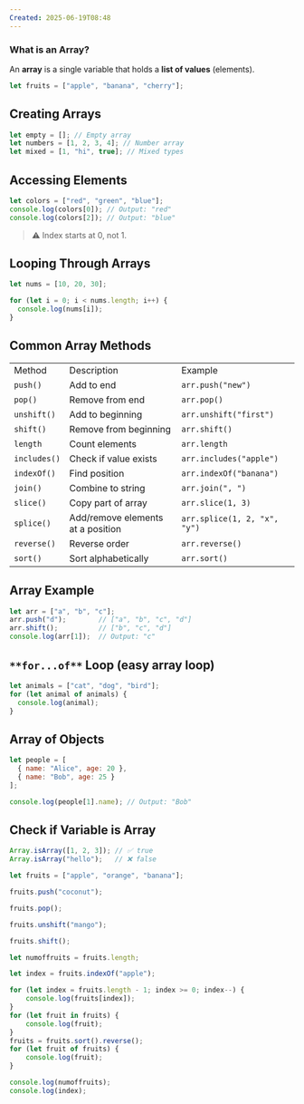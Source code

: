```yaml
---
Created: 2025-06-19T08:48
---
```

### What is an Array?

An **array** is a single variable that holds a **list of values** (elements).

```JavaScript
let fruits = ["apple", "banana", "cherry"];
```

  

## **Creating Arrays**

```JavaScript
let empty = []; // Empty array
let numbers = [1, 2, 3, 4]; // Number array
let mixed = [1, "hi", true]; // Mixed types
```

  

## **Accessing Elements**

```JavaScript
let colors = ["red", "green", "blue"];
console.log(colors[0]); // Output: "red"
console.log(colors[2]); // Output: "blue"
```

> ⚠ Index starts at 0, not 1.

  

## **Looping Through Arrays**

```JavaScript
let nums = [10, 20, 30];

for (let i = 0; i < nums.length; i++) {
  console.log(nums[i]);
}
```

  

## **Common Array Methods**

|   |   |   |
|---|---|---|
|Method|Description|Example|
|`push()`|Add to end|`arr.push("new")`|
|`pop()`|Remove from end|`arr.pop()`|
|`unshift()`|Add to beginning|`arr.unshift("first")`|
|`shift()`|Remove from beginning|`arr.shift()`|
|`length`|Count elements|`arr.length`|
|`includes()`|Check if value exists|`arr.includes("apple")`|
|`indexOf()`|Find position|`arr.indexOf("banana")`|
|`join()`|Combine to string|`arr.join(", ")`|
|`slice()`|Copy part of array|`arr.slice(1, 3)`|
|`splice()`|Add/remove elements at a position|`arr.splice(1, 2, "x", "y")`|
|`reverse()`|Reverse order|`arr.reverse()`|
|`sort()`|Sort alphabetically|`arr.sort()`|

  

## **Array Example**

```JavaScript
let arr = ["a", "b", "c"];
arr.push("d");        // ["a", "b", "c", "d"]
arr.shift();          // ["b", "c", "d"]
console.log(arr[1]);  // Output: "c"
```

  

## `**for...of**` **Loop (easy array loop)**

```JavaScript
let animals = ["cat", "dog", "bird"];
for (let animal of animals) {
  console.log(animal);
}
```

  

## **Array of Objects**

```JavaScript
let people = [
  { name: "Alice", age: 20 },
  { name: "Bob", age: 25 }
];

console.log(people[1].name); // Output: "Bob"
```

  

## **Check if Variable is Array**

```JavaScript
Array.isArray([1, 2, 3]); // ✅ true
Array.isArray("hello");   // ❌ false
```

  

```JavaScript
let fruits = ["apple", "orange", "banana"];

fruits.push("coconut");

fruits.pop();

fruits.unshift("mango");

fruits.shift();

let numoffruits = fruits.length;

let index = fruits.indexOf("apple");

for (let index = fruits.length - 1; index >= 0; index--) {
    console.log(fruits[index]);
}
for (let fruit in fruits) {
    console.log(fruit);
}
fruits = fruits.sort().reverse();
for (let fruit of fruits) {
    console.log(fruit);
}

console.log(numoffruits);
console.log(index);
```